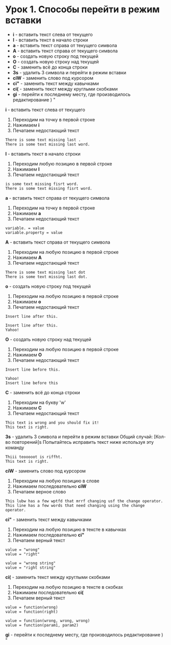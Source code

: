 Урок 1. Способы перейти в режим вставки
=============

* **i** - вставить текст слева от текущего
* **I** - вставить текст в начало строки
* **a** - вставить текст справа от текущего символа
* **A** - вставить текст справа от текущего символа
* **o** - создать новую строку под текущей
* **O** - создать новую строку над текущей
* **C** - заменить всё до конца строки
* **3s** - удалить 3 символа и перейти в режим вставки
* **ciW** - заменить слово под курсором
* **ci"** - заменить текст между кавычками
* **ci(** - заменить текст между круглыми скобками
* **gi** - перейти к последнему месту, где производилось редактирование ) "

**i** - вставить текст слева от текущего
  1. Переходим на точку в первой строке
  2. Нажимаем **i**
  3. Печатаем недостающий текст

```
There is some text missing last .
There is some text missing last word.
```

**I** - вставить текст в начало строки
  1. Переходим любую позицию в первой строке
  2. Нажимаем **I**
  3. Печатаем недостающий текст

```
is some text missing fisrt word.
There is some text missing fisrt word.
```

**a** - вставить текст справа от текущего символа
  1. Переходим на точку в первой строке
  2. Нажимаем **a**
  3. Печатаем недостающий текст

```
variable. = value
variable.property = value
```

**A** - вставить текст справа от текущего символа
  1. Переходим на любую позицию в первой строке
  2. Нажимаем **A**
  3. Печатаем недостающий текст

```
There is some text missing last dot
There is some text missing last dot.
```

**o** - создать новую строку под текущей
  1. Переходим на любую позицию в первой строке
  2. Нажимаем **o**
  3. Печатаем недостающий текст

```
Insert line after this.

Insert line after this.
Yahoo!
```

**O** - создать новую строку над текущей
  1. Переходим на любую позицию в первой строке
  2. Нажимаем **O**
  3. Печатаем недостающий текст

```
Insert line before this.

Yahoo!
Insert line before this
```

**C** - заменить всё до конца строки
  1. Переходим на букву 'w'
  2. Нажимаем **C**
  3. Печатаем недостающий текст

```
This text is wrong and you should fix it!
This text is right.
```

**3s** - удалить 3 символа и перейти в режим вставки
Oбщий случай: [Кол-во повторений]s
Попытайтесь исправить текст ниже используя эту команду

```
Thiii teooooot is riffht.
This text is right.
```

**ciW** - заменить слово под курсором
  1. Переходим на любую позицию в слове
  2. Нажимаем последовательно **ciW**
  3. Печатаем верное слово

```
This lubw has a few wptfd that mrrf changing usf the change operator.
This line has a few words that need changing using the change operator.
```

**ci"** - заменить текст между кавычками
  1. Переходим на любую позицию в тексте в кавычках
  2. Нажимаем последовательно **ci"**
  3. Печатаем верный текст

```
value = "wrong"
value = "right"

value = "wrong string"
value = "right string"
```

**ci(** - заменить текст между круглыми скобками
  1. Переходим на любую позицию в тексте в скобках
  2. Нажимаем последовательно **ci(**
  3. Печатаем верный текст

```
value = function(wrong)
value = function(right)

value = function(wrong, wrong, wrong)
value = function(param1, param2)
```

**gi** - перейти к последнему месту, где производилось редактирование ) "
